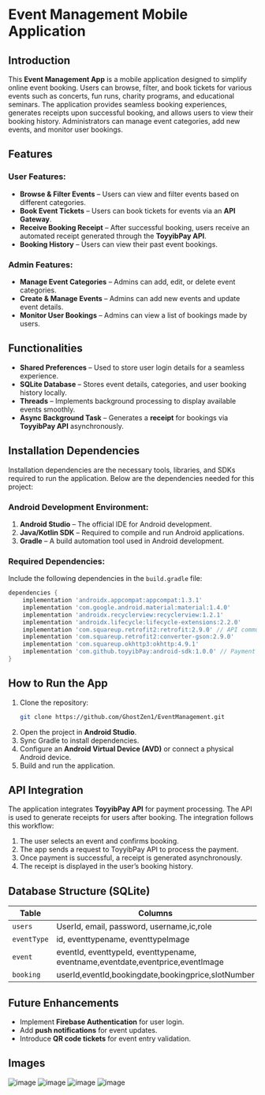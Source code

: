 # Event Management Mobile Application

## Introduction
This **Event Management App** is a mobile application designed to simplify online event booking. Users can browse, filter, and book tickets for various events such as concerts, fun runs, charity programs, and educational seminars. The application provides seamless booking experiences, generates receipts upon successful booking, and allows users to view their booking history. Administrators can manage event categories, add new events, and monitor user bookings.

## Features
### User Features:
- **Browse & Filter Events** – Users can view and filter events based on different categories.
- **Book Event Tickets** – Users can book tickets for events via an **API Gateway**.
- **Receive Booking Receipt** – After successful booking, users receive an automated receipt generated through the **ToyyibPay API**.
- **Booking History** – Users can view their past event bookings.

### Admin Features:
- **Manage Event Categories** – Admins can add, edit, or delete event categories.
- **Create & Manage Events** – Admins can add new events and update event details.
- **Monitor User Bookings** – Admins can view a list of bookings made by users.

## Functionalities
- **Shared Preferences** – Used to store user login details for a seamless experience.
- **SQLite Database** – Stores event details, categories, and user booking history locally.
- **Threads** – Implements background processing to display available events smoothly.
- **Async Background Task** – Generates a **receipt** for bookings via **ToyyibPay API** asynchronously.

## Installation Dependencies
Installation dependencies are the necessary tools, libraries, and SDKs required to run the application. Below are the dependencies needed for this project:

### Android Development Environment:
1. **Android Studio** – The official IDE for Android development.
2. **Java/Kotlin SDK** – Required to compile and run Android applications.
3. **Gradle** – A build automation tool used in Android development.

### Required Dependencies:
Include the following dependencies in the `build.gradle` file:
```gradle
dependencies {
    implementation 'androidx.appcompat:appcompat:1.3.1'
    implementation 'com.google.android.material:material:1.4.0'
    implementation 'androidx.recyclerview:recyclerview:1.2.1'
    implementation 'androidx.lifecycle:lifecycle-extensions:2.2.0'
    implementation 'com.squareup.retrofit2:retrofit:2.9.0' // API communication
    implementation 'com.squareup.retrofit2:converter-gson:2.9.0'
    implementation 'com.squareup.okhttp3:okhttp:4.9.1'
    implementation 'com.github.toyyibPay:android-sdk:1.0.0' // Payment Gateway
}
```

## How to Run the App
1. Clone the repository:
   ```sh
   git clone https://github.com/GhostZen1/EventManagement.git
   ```
2. Open the project in **Android Studio**.
3. Sync Gradle to install dependencies.
4. Configure an **Android Virtual Device (AVD)** or connect a physical Android device.
5. Build and run the application.

## API Integration
The application integrates **ToyyibPay API** for payment processing. The API is used to generate receipts for users after booking. The integration follows this workflow:
1. The user selects an event and confirms booking.
2. The app sends a request to ToyyibPay API to process the payment.
3. Once payment is successful, a receipt is generated asynchronously.
4. The receipt is displayed in the user’s booking history.

## Database Structure (SQLite)
| Table | Columns |
|--------|---------|
| `users` | UserId, email, password, username,ic,role |
| `eventType` | id, eventtypename, eventtypeImage |
| `event` | eventId, eventtypeId, eventtypename, eventname,eventdate,eventprice,eventImage |
|`booking` | userId,eventId,bookingdate,bookingprice,slotNumber|

## Future Enhancements
- Implement **Firebase Authentication** for user login.
- Add **push notifications** for event updates.
- Introduce **QR code tickets** for event entry validation.

## Images
![image](https://github.com/user-attachments/assets/89eb900c-1f1e-4661-85e7-a6e167595119)
![image](https://github.com/user-attachments/assets/3cb88858-d18b-4aa8-a011-aba2731f2475)
![image](https://github.com/user-attachments/assets/2219696f-8f23-4cf1-a36d-ac49c0525870)
![image](https://github.com/user-attachments/assets/1047fff9-200d-46b6-9773-12e1171605c0)


